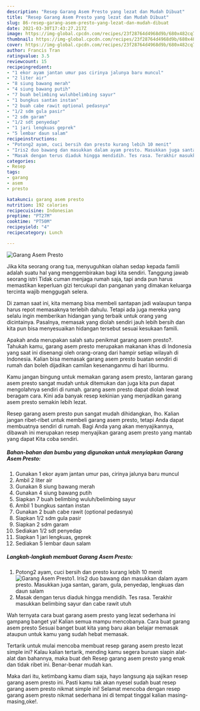 ```yaml
---
description: "Resep Garang Asem Presto yang lezat dan Mudah Dibuat"
title: "Resep Garang Asem Presto yang lezat dan Mudah Dibuat"
slug: 86-resep-garang-asem-presto-yang-lezat-dan-mudah-dibuat
date: 2021-03-30T17:43:27.217Z
image: https://img-global.cpcdn.com/recipes/23f28764d4968d9b/680x482cq70/garang-asem-presto-foto-resep-utama.jpg
thumbnail: https://img-global.cpcdn.com/recipes/23f28764d4968d9b/680x482cq70/garang-asem-presto-foto-resep-utama.jpg
cover: https://img-global.cpcdn.com/recipes/23f28764d4968d9b/680x482cq70/garang-asem-presto-foto-resep-utama.jpg
author: Francis Tran
ratingvalue: 3.5
reviewcount: 15
recipeingredient:
- "1 ekor ayam jantan umur pas cirinya jalunya baru muncul"
- "2 liter air"
- "8 siung bawang merah"
- "4 siung bawang putih"
- "7 buah belimbing wuluhbelimbing sayur"
- "1 bungkus santan instan"
- "2 buah cabe rawit optional pedasnya"
- "1/2 sdm gula pasir"
- "2 sdm garam"
- "1/2 sdt penyedap"
- "1 jari lengkuas geprek"
- "5 lembar daun salam"
recipeinstructions:
- "Potong2 ayam, cuci bersih dan presto kurang lebih 10 menit"
- "Iris2 duo bawang dan masukkan dalam ayam presto. Masukkan juga santan, garam, gula, penyedap, lengkuas dan daun salam"
- "Masak dengan terus diaduk hingga mendidih. Tes rasa. Terakhir masukkan belimbing sayur dan cabe rawit utuh"
categories:
- Resep
tags:
- garang
- asem
- presto

katakunci: garang asem presto 
nutrition: 192 calories
recipecuisine: Indonesian
preptime: "PT27M"
cooktime: "PT50M"
recipeyield: "4"
recipecategory: Lunch

---
```



![Garang Asem Presto](https://img-global.cpcdn.com/recipes/23f28764d4968d9b/680x482cq70/garang-asem-presto-foto-resep-utama.jpg)

Jika kita seorang orang tua, menyuguhkan olahan sedap kepada famili adalah suatu hal yang menggembirakan bagi kita sendiri. Tanggung jawab seorang istri Tidak cuman menjaga rumah saja, tapi anda pun harus memastikan keperluan gizi tercukupi dan panganan yang dimakan keluarga tercinta wajib menggugah selera.

Di zaman  saat ini, kita memang bisa membeli santapan jadi walaupun tanpa harus repot memasaknya terlebih dahulu. Tetapi ada juga mereka yang selalu ingin memberikan hidangan yang terbaik untuk orang yang dicintainya. Pasalnya, memasak yang diolah sendiri jauh lebih bersih dan kita pun bisa menyesuaikan hidangan tersebut sesuai kesukaan famili. 



Apakah anda merupakan salah satu penikmat garang asem presto?. Tahukah kamu, garang asem presto merupakan makanan khas di Indonesia yang saat ini disenangi oleh orang-orang dari hampir setiap wilayah di Indonesia. Kalian bisa memasak garang asem presto buatan sendiri di rumah dan boleh dijadikan camilan kesenanganmu di hari liburmu.

Kamu jangan bingung untuk memakan garang asem presto, lantaran garang asem presto sangat mudah untuk ditemukan dan juga kita pun dapat mengolahnya sendiri di rumah. garang asem presto dapat diolah lewat beragam cara. Kini ada banyak resep kekinian yang menjadikan garang asem presto semakin lebih lezat.

Resep garang asem presto pun sangat mudah dihidangkan, lho. Kalian jangan ribet-ribet untuk membeli garang asem presto, tetapi Anda dapat membuatnya sendiri di rumah. Bagi Anda yang akan menyajikannya, dibawah ini merupakan resep menyajikan garang asem presto yang mantab yang dapat Kita coba sendiri.

<!--inarticleads1-->

##### Bahan-bahan dan bumbu yang digunakan untuk menyiapkan Garang Asem Presto:

1. Gunakan 1 ekor ayam jantan umur pas, cirinya jalunya baru muncul
1. Ambil 2 liter air
1. Gunakan 8 siung bawang merah
1. Gunakan 4 siung bawang putih
1. Siapkan 7 buah belimbing wuluh/belimbing sayur
1. Ambil 1 bungkus santan instan
1. Gunakan 2 buah cabe rawit (optional pedasnya)
1. Siapkan 1/2 sdm gula pasir
1. Siapkan 2 sdm garam
1. Sediakan 1/2 sdt penyedap
1. Siapkan 1 jari lengkuas, geprek
1. Sediakan 5 lembar daun salam




<!--inarticleads2-->

##### Langkah-langkah membuat Garang Asem Presto:

1. Potong2 ayam, cuci bersih dan presto kurang lebih 10 menit
<img src="https://img-global.cpcdn.com/steps/c8e7995d923353b8/160x128cq70/garang-asem-presto-langkah-memasak-1-foto.jpg" alt="Garang Asem Presto">1. Iris2 duo bawang dan masukkan dalam ayam presto. Masukkan juga santan, garam, gula, penyedap, lengkuas dan daun salam
1. Masak dengan terus diaduk hingga mendidih. Tes rasa. Terakhir masukkan belimbing sayur dan cabe rawit utuh




Wah ternyata cara buat garang asem presto yang lezat sederhana ini gampang banget ya! Kalian semua mampu mencobanya. Cara buat garang asem presto Sesuai banget buat kita yang baru akan belajar memasak ataupun untuk kamu yang sudah hebat memasak.

Tertarik untuk mulai mencoba membuat resep garang asem presto lezat simple ini? Kalau kalian tertarik, mending kamu segera buruan siapin alat-alat dan bahannya, maka buat deh Resep garang asem presto yang enak dan tidak ribet ini. Benar-benar mudah kan. 

Maka dari itu, ketimbang kamu diam saja, hayo langsung aja sajikan resep garang asem presto ini. Pasti kamu tak akan nyesel sudah buat resep garang asem presto nikmat simple ini! Selamat mencoba dengan resep garang asem presto nikmat sederhana ini di tempat tinggal kalian masing-masing,oke!.

